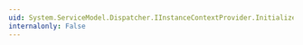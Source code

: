 ```yaml
---
uid: System.ServiceModel.Dispatcher.IInstanceContextProvider.InitializeInstanceContext(System.ServiceModel.InstanceContext,System.ServiceModel.Channels.Message,System.ServiceModel.IContextChannel)
internalonly: False
---
```

